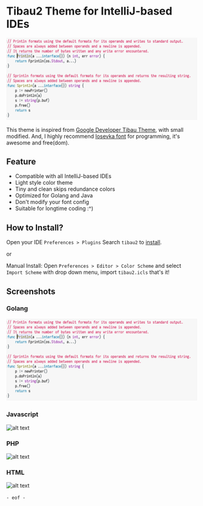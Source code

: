 # Tibau2 Theme for IntelliJ-based IDEs

![Golang Screenshots](./screenshots/golang.png)

This theme is inspired from [Google Developer Tibau Theme](https://github.com/richellyitalo/google-developer-tibau-theme/), with small modified. And, I highly recommend [Iosevka font](https://github.com/be5invis/Iosevka) for programming, it's awesome and free(dom).


## Feature

* Compatible with all IntelliJ-based IDEs
* Light style color theme
* Tiny and clean skips redundance colors
* Optimized for Golang and Java
* Don't modify your font config
* Suitable for longtime coding :^)

## How to Install?

Open your IDE `Preferences > Plugins` Search `tibau2` to [install](https://plugins.jetbrains.com/plugin/12324-tibau2-color-scheme).

or

Manual Install: Open `Preferences > Editor > Color Scheme` and select `Import Scheme` with drop down menu, import `tibau2.icls` that's it!


## Screenshots

### Golang

![Golang Screenshots](./screenshots/golang.png)

### Javascript

![alt text](./screenshots/javascript.png)

### PHP

![alt text](./screenshots/php.png)

### HTML

![alt text](./screenshots/html.png)

`- eof -`
